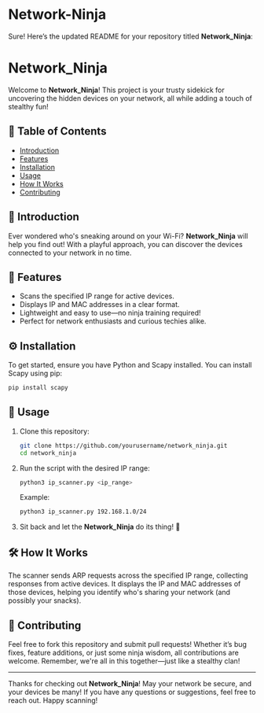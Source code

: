 # Network-Ninja

Sure! Here’s the updated README for your repository titled **Network_Ninja**:

# Network_Ninja

Welcome to **Network_Ninja**! This project is your trusty sidekick for uncovering the hidden devices on your network, all while adding a touch of stealthy fun!

## 📜 Table of Contents
- [Introduction](#introduction)
- [Features](#features)
- [Installation](#installation)
- [Usage](#usage)
- [How It Works](#how-it-works)
- [Contributing](#contributing)

## 📖 Introduction
Ever wondered who's sneaking around on your Wi-Fi? **Network_Ninja** will help you find out! With a playful approach, you can discover the devices connected to your network in no time.

## 🌟 Features
- Scans the specified IP range for active devices.
- Displays IP and MAC addresses in a clear format.
- Lightweight and easy to use—no ninja training required!
- Perfect for network enthusiasts and curious techies alike.

## ⚙️ Installation
To get started, ensure you have Python and Scapy installed. You can install Scapy using pip:

```bash
pip install scapy
```

## 🚀 Usage
1. Clone this repository:

   ```bash
   git clone https://github.com/yourusername/network_ninja.git
   cd network_ninja
   ```

2. Run the script with the desired IP range:

   ```bash
   python3 ip_scanner.py <ip_range>
   ```

   Example:

   ```bash
   python3 ip_scanner.py 192.168.1.0/24
   ```

3. Sit back and let the **Network_Ninja** do its thing! 🎉

## 🛠️ How It Works
The scanner sends ARP requests across the specified IP range, collecting responses from active devices. It displays the IP and MAC addresses of those devices, helping you identify who's sharing your network (and possibly your snacks).

## 🤝 Contributing
Feel free to fork this repository and submit pull requests! Whether it’s bug fixes, feature additions, or just some ninja wisdom, all contributions are welcome. Remember, we're all in this together—just like a stealthy clan!


---

Thanks for checking out **Network_Ninja**! May your network be secure, and your devices be many! If you have any questions or suggestions, feel free to reach out. Happy scanning!
